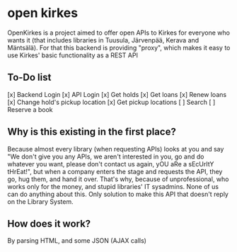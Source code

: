 # open kirkes
OpenKirkes is a project aimed to offer open APIs to Kirkes for everyone who wants it (that includes libraries in Tuusula, Järvenpää, Kerava and Mäntsälä). For that this backend is providing "proxy", which makes it easy to use Kirkes' basic functionality as a REST API

## To-Do list
[x] Backend Login
[x] API Login
[x] Get holds
[x] Get loans
[x] Renew loans
[x] Change hold's pickup location
[x] Get pickup locations
[ ] Search
[ ] Reserve a book


## Why is this existing in the first place?
Because almost every library (when requesting APIs) looks at you and say "We don't give you any APIs, we aren't interested in you, go and do whatever you want, please don't contact us again, yOU aRe a sEcUrItY tHrEat!", but when a company enters the stage and requests the API, they go, hug them, and hand it over. That's why, because of unprofessional, who works only for the money, and stupid libraries' IT sysadmins. None of us can do anything about this. Only solution to make this API that doesn't reply on the Library System.

## How does it work?
By parsing HTML, and some JSON (AJAX calls)
